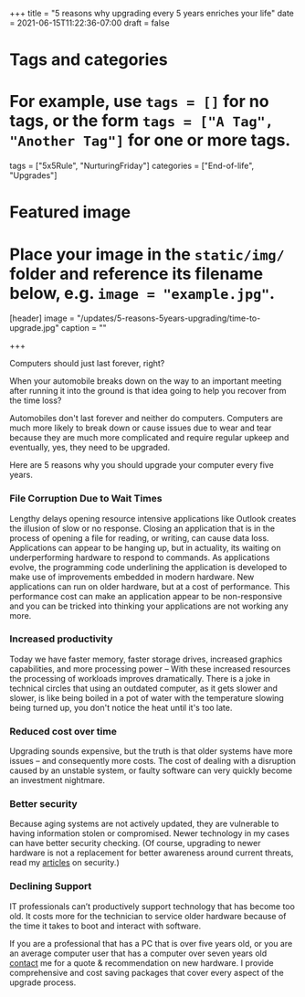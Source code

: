 +++
title = "5 reasons why upgrading every 5 years enriches your life"
date = 2021-06-15T11:22:36-07:00
draft = false

# Tags and categories
# For example, use `tags = []` for no tags, or the form `tags = ["A Tag", "Another Tag"]` for one or more tags.
tags = ["5x5Rule", "NurturingFriday"]
categories = ["End-of-life", "Upgrades"]

# Featured image
# Place your image in the `static/img/` folder and reference its filename below, e.g. `image = "example.jpg"`.
[header]
image = "/updates/5-reasons-5years-upgrading/time-to-upgrade.jpg"
caption = ""

+++

Computers should just last forever, right?

When your automobile breaks down on the way to an important meeting after running it into the ground is that idea going to help you recover from the time loss?

Automobiles don't last forever and neither do computers. Computers are much more likely to break down or cause issues due to wear and tear because they are much more complicated and require regular upkeep and eventually, yes, they need to be upgraded. 

Here are 5 reasons why you should upgrade your computer every five years. 

### File Corruption Due to Wait Times

Lengthy delays opening resource intensive applications like Outlook creates the illusion of slow or no response. Closing an application that is in the process of opening a file for reading, or writing, can cause data loss. Applications can appear to be hanging up, but in actuality, its waiting on underperforming hardware to respond to commands. As applications evolve, the programming code underlining the application is developed to make use of improvements embedded in modern hardware. New applications can run on older hardware, but at a cost of performance. This performance cost can make an application appear to be non-responsive and you can be tricked into thinking your applications are not working any more.

### Increased productivity

Today we have faster memory, faster storage drives, increased graphics capabilities, and more processing power – With these increased resources the processing of workloads improves dramatically. There is a joke in technical circles that using an outdated computer, as it gets slower and slower, is like being boiled in a pot of water with the temperature slowing being turned up, you don't notice the heat until it's too late. 


### Reduced cost over time
Upgrading sounds expensive, but the truth is that older systems have more issues – and consequently more costs. The cost of dealing with a disruption caused by an unstable system, or faulty software can very quickly become an investment nightmare.

### Better security

Because aging systems are not actively updated, they are vulnerable to having information stolen or compromised. Newer technology in my cases can have better security checking. (Of course, upgrading to newer hardware is not a replacement for better awareness around current threats, read my [articles](https://www.scottrlarson.com/tags/security/) on security.)

### Declining Support

IT professionals can’t productively support technology that has become too old. It costs more for the technician to service older hardware because of the time it takes to boot and interact with software.

If you are a professional that has a PC that is over five years old, or you are an average computer user that has a computer over seven years old [contact](/#contact) me for a quote & recommendation on new hardware. I provide comprehensive and cost saving packages that cover every aspect of the upgrade process.
